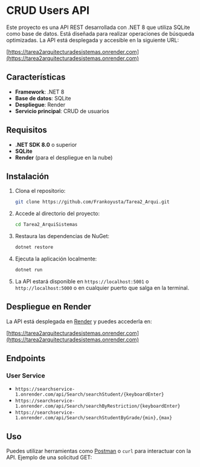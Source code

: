 # CRUD Users API

Este proyecto es una API REST desarrollada con .NET 8 que utiliza SQLite como base de datos. Está diseñada para realizar operaciones de búsqueda optimizadas. La API está desplegada y accesible en la siguiente URL:

[https://tarea2arquitecturadesistemas.onrender.com](https://tarea2arquitecturadesistemas.onrender.com)

## Características

- **Framework**: .NET 8
- **Base de datos**: SQLite
- **Despliegue**: Render
- **Servicio principal**: CRUD de usuarios

## Requisitos

- **.NET SDK 8.0** o superior
- **SQLite** 
- **Render** (para el despliegue en la nube)

## Instalación

1. Clona el repositorio:

    ```bash
    git clone https://github.com/Frankoyusta/Tarea2_Arqui.git
    ```

2. Accede al directorio del proyecto:

    ```bash
    cd Tarea2_ArquiSistemas
    ```

3. Restaura las dependencias de NuGet:

    ```bash
    dotnet restore
    ```


4. Ejecuta la aplicación localmente:

    ```bash
    dotnet run
    ```

5. La API estará disponible en `https://localhost:5001` o `http://localhost:5000` o en cualquier puerto que salga en la terminal.

## Despliegue en Render

La API está desplegada en [Render](https://render.com) y puedes accederla en:

[https://tarea2arquitecturadesistemas.onrender.com](https://tarea2arquitecturadesistemas.onrender.com)

## Endpoints

### User Service

- `https://searchservice-1.onrender.com/api/Search/searchStudent/{keyboardEnter}`
- `https://searchservice-1.onrender.com/api/Search/searchByRestriction/{keyboardEnter}`
- `https://searchservice-1.onrender.com/api/Search/searchStudentByGrade/{min},{max}`

## Uso

Puedes utilizar herramientas como [Postman](https://www.postman.com/) o `curl` para interactuar con la API. Ejemplo de una solicitud GET:
